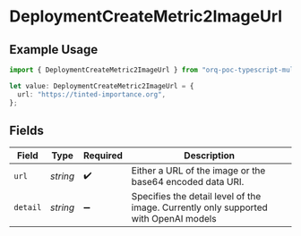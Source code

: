 # DeploymentCreateMetric2ImageUrl

## Example Usage

```typescript
import { DeploymentCreateMetric2ImageUrl } from "orq-poc-typescript-multi-env-version/models/operations";

let value: DeploymentCreateMetric2ImageUrl = {
  url: "https://tinted-importance.org",
};
```

## Fields

| Field                                                                                | Type                                                                                 | Required                                                                             | Description                                                                          |
| ------------------------------------------------------------------------------------ | ------------------------------------------------------------------------------------ | ------------------------------------------------------------------------------------ | ------------------------------------------------------------------------------------ |
| `url`                                                                                | *string*                                                                             | :heavy_check_mark:                                                                   | Either a URL of the image or the base64 encoded data URI.                            |
| `detail`                                                                             | *string*                                                                             | :heavy_minus_sign:                                                                   | Specifies the detail level of the image. Currently only supported with OpenAI models |